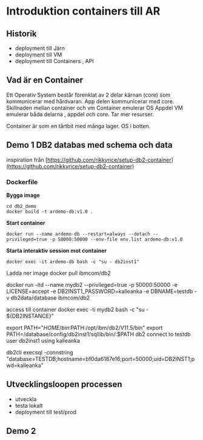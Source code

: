 # Introduktion containers till AR 

## Historik 
     
   * deployment till Järn
   * deployment till VM
   * deployment till Containers , API

## Vad är en Container
Ett Operativ System består förenklat av 2 delar kärnan (core) som kommunicerar med hårdvaran.  App delen kommunicerar med core. 
Skillnaden mellan container och vm 
Container emulerar OS Appdel 
VM emulerar båda delarna , appdel och core. Tar mer resurser. 
	
Container är som en tårtbit med många lager.
OS i botten.  

## Demo 1 DB2 databas med schema och data 

inspiration från [https://github.com/rikkyrice/setup-db2-container](https://github.com/rikkyrice/setup-db2-container)


### Dockerfile 

**Bygga image**

```
cd db2_demo
docker build -t ardemo-db:v1.0 .
```

**Start container**
```
docker run --name ardemo-db --restart=always --detach --privileged=true -p 50000:50000 --env-file env.list ardemo-db:v1.0
```

**Starta interaktiv session mot container** 

```
docker exec -it ardemo-db bash -c "su - db2inst1"
```

   

   
   Ladda ner image
	docker pull ibmcom/db2

   docker run -itd --name mydb2 --privileged=true -p 50000:50000 -e LICENSE=accept -e DB2INST1_PASSWORD=kalleanka -e DBNAME=testdb -v db2data/database ibmcom/db2

   access till container
   docker exec -ti mydb2 bash -c "su - ${DB2INSTANCE}"

   export PATH="$HOME/bin:$PATH:/opt/ibm/db2/V11.5/bin"
   export PATH=/database/config/db2inst1/sqllib/bin/:$PATH
   db2 connect to testdb user db2inst1 using kalleanka

   db2cli execsql -connstring "database=TESTDB;hostname=bf0da6187e16;port=50000;uid=DB2INST1;pwd=kalleanka"


## Utvecklingsloopen processen

  * utveckla
  * testa lokalt
  * deployment till test/prod


## Demo 2 

